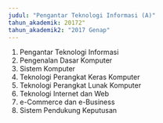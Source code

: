 ```yaml
---
judul: "Pengantar Teknologi Informasi (A)"
tahun_akademik: 20172"
tahun_akademik2: "2017 Genap"
---
```


1. Pengantar Teknologi Informasi
2. Pengenalan Dasar Komputer
3. Sistem Komputer
4. Teknologi Perangkat Keras Komputer
5. Teknologi Perangkat Lunak Komputer
6. Teknologi Internet dan Web
7. e-Commerce dan e-Business
8. Sistem Pendukung Keputusan